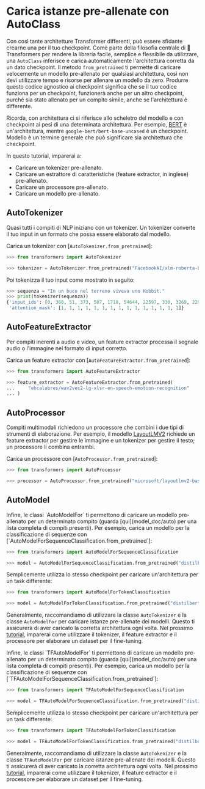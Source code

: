 <!--Copyright 2022 The HuggingFace Team. All rights reserved.

Licensed under the Apache License, Version 2.0 (the "License"); you may not use this file except in compliance with
the License. You may obtain a copy of the License at

http://www.apache.org/licenses/LICENSE-2.0

Unless required by applicable law or agreed to in writing, software distributed under the License is distributed on
an "AS IS" BASIS, WITHOUT WARRANTIES OR CONDITIONS OF ANY KIND, either express or implied. See the License for the
specific language governing permissions and limitations under the License.

⚠️ Note that this file is in Markdown but contain specific syntax for our doc-builder (similar to MDX) that may not be
rendered properly in your Markdown viewer.

-->

# Carica istanze pre-allenate con AutoClass

Con così tante architetture Transformer differenti, può essere sfidante crearne una per il tuo checkpoint. Come parte della filosofia centrale di 🤗 Transformers per rendere la libreria facile, semplice e flessibile da utilizzare, una `AutoClass` inferisce e carica automaticamente l'architettura corretta da un dato checkpoint. Il metodo `from_pretrained` ti permette di caricare velocemente un modello pre-allenato per qualsiasi architettura, così non devi utilizzare tempo e risorse per allenare un modello da zero. Produrre questo codice agnostico ai checkpoint significa che se il tuo codice funziona per un checkpoint, funzionerà anche per un altro checkpoint, purché sia stato allenato per un compito simile, anche se l'architettura è differente.

<Tip>

Ricorda, con architettura ci si riferisce allo scheletro del modello e con checkpoint ai pesi di una determinata architettura. Per esempio, [BERT](https://hf-mirror.com/google-bert/bert-base-uncased) è un'architettura, mentre `google-bert/bert-base-uncased` è un checkpoint. Modello è un termine generale che può significare sia architettura che checkpoint.

</Tip>

In questo tutorial, imparerai a:

* Caricare un tokenizer pre-allenato.
* Caricare un estrattore di caratteristiche (feature extractor, in inglese) pre-allenato.
* Caricare un processore pre-allenato.
* Caricare un modello pre-allenato.

## AutoTokenizer

Quasi tutti i compiti di NLP iniziano con un tokenizer. Un tokenizer converte il tuo input in un formato che possa essere elaborato dal modello.

Carica un tokenizer con [`AutoTokenizer.from_pretrained`]:

```py
>>> from transformers import AutoTokenizer

>>> tokenizer = AutoTokenizer.from_pretrained("FacebookAI/xlm-roberta-base")
```

Poi tokenizza il tuo input come mostrato in seguito:

```py
>>> sequenza = "In un buco nel terreno viveva uno Hobbit."
>>> print(tokenizer(sequenza))
{'input_ids': [0, 360, 51, 373, 587, 1718, 54644, 22597, 330, 3269, 2291, 22155, 18, 5, 2],
 'attention_mask': [1, 1, 1, 1, 1, 1, 1, 1, 1, 1, 1, 1, 1, 1, 1]}
```

## AutoFeatureExtractor

Per compiti inerenti a audio e video, un feature extractor processa il segnale audio o l'immagine nel formato di input corretto.

Carica un feature extractor con [`AutoFeatureExtractor.from_pretrained`]:

```py
>>> from transformers import AutoFeatureExtractor

>>> feature_extractor = AutoFeatureExtractor.from_pretrained(
...     "ehcalabres/wav2vec2-lg-xlsr-en-speech-emotion-recognition"
... )
```

## AutoProcessor

Compiti multimodali richiedono un processore che combini i due tipi di strumenti di elaborazione. Per esempio, il modello [LayoutLMV2](model_doc/layoutlmv2) richiede un feature extractor per gestire le immagine e un tokenizer per gestire il testo; un processore li combina entrambi.

Carica un processore con [`AutoProcessor.from_pretrained`]:

```py
>>> from transformers import AutoProcessor

>>> processor = AutoProcessor.from_pretrained("microsoft/layoutlmv2-base-uncased")
```

## AutoModel

<frameworkcontent>
<pt>
Infine, le classi `AutoModelFor` ti permettono di caricare un modello pre-allenato per un determinato compito (guarda [qui](model_doc/auto) per una lista completa di compiti presenti). Per esempio, carica un modello per la classificazione di sequenze con [`AutoModelForSequenceClassification.from_pretrained`]:

```py
>>> from transformers import AutoModelForSequenceClassification

>>> model = AutoModelForSequenceClassification.from_pretrained("distilbert/distilbert-base-uncased")
```

Semplicemente utilizza lo stesso checkpoint per caricare un'architettura per un task differente:

```py
>>> from transformers import AutoModelForTokenClassification

>>> model = AutoModelForTokenClassification.from_pretrained("distilbert/distilbert-base-uncased")
```

Generalmente, raccomandiamo di utilizzare la classe `AutoTokenizer` e la classe `AutoModelFor` per caricare istanze pre-allenate dei modelli. Questo ti assicurerà di aver caricato la corretta architettura ogni volta. Nel prossimo [tutorial](preprocessing), imparerai come utilizzare il tokenizer, il feature extractor e il processore per elaborare un dataset per il fine-tuning.

</pt>
<tf>
Infine, le classi `TFAutoModelFor` ti permettono di caricare un modello pre-allenato per un determinato compito (guarda [qui](model_doc/auto) per una lista completa di compiti presenti). Per esempio, carica un modello per la classificazione di sequenze con [`TFAutoModelForSequenceClassification.from_pretrained`]:

```py
>>> from transformers import TFAutoModelForSequenceClassification

>>> model = TFAutoModelForSequenceClassification.from_pretrained("distilbert/distilbert-base-uncased")
```

Semplicemente utilizza lo stesso checkpoint per caricare un'architettura per un task differente:

```py
>>> from transformers import TFAutoModelForTokenClassification

>>> model = TFAutoModelForTokenClassification.from_pretrained("distilbert/distilbert-base-uncased")
```

Generalmente, raccomandiamo di utilizzare la classe `AutoTokenizer` e la classe `TFAutoModelFor` per caricare istanze pre-allenate dei modelli. Questo ti assicurerà di aver caricato la corretta architettura ogni volta. Nel prossimo [tutorial](preprocessing), imparerai come utilizzare il tokenizer, il feature extractor e il processore per elaborare un dataset per il fine-tuning.
</tf>
</frameworkcontent>
